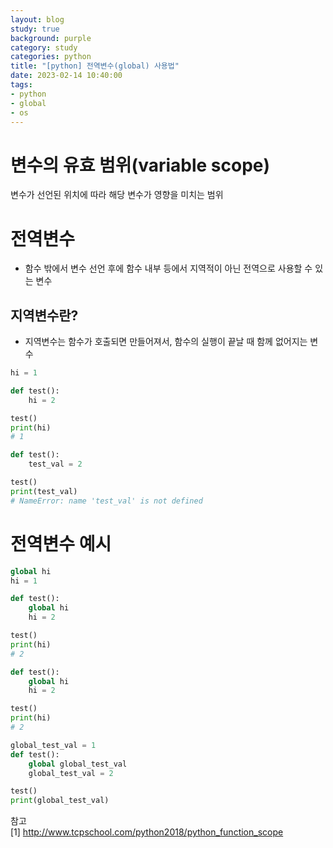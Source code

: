 ```yaml
---
layout: blog
study: true
background: purple
category: study
categories: python
title: "[python] 전역변수(global) 사용법"
date: 2023-02-14 10:40:00
tags:
- python
- global
- os
---
```


# 변수의 유효 범위(variable scope)

변수가 선언된 위치에 따라 해당 변수가 영향을 미치는 범위

# 전역변수
- 함수 밖에서 변수 선언 후에 함수 내부 등에서 지역적이 아닌 전역으로 사용할 수 있는 변수

## 지역변수란?
- 지역변수는 함수가 호출되면 만들어져서, 함수의 실행이 끝날 때 함께 없어지는 변수

```python
hi = 1

def test():
    hi = 2

test()
print(hi)
# 1
```

```python
def test():
    test_val = 2

test()
print(test_val)
# NameError: name 'test_val' is not defined
```

# 전역변수 예시

```python
global hi
hi = 1

def test():
    global hi
    hi = 2

test()
print(hi)
# 2
```

```python
def test():
    global hi
    hi = 2

test()
print(hi)
# 2
```

```python
global_test_val = 1
def test():
    global global_test_val
    global_test_val = 2

test()
print(global_test_val)
```

참고  
[1] http://www.tcpschool.com/python2018/python_function_scope